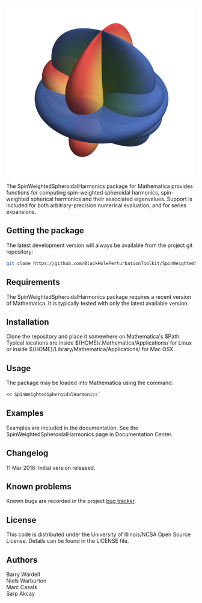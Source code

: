![S(s=-2, l=2, gamma=1.9)](swsh.png)

The SpinWeightedSpheroidalHarmonics package for Mathematica provides functions for computing
spin-weighted spheroidal harmonics, spin-weighted spherical harmonics and their associated eigenvalues.
Support is included for both arbitrary-precision numerical evaluation, and for series expansions.

## Getting the package

The latest development version will always be available from the project git
repository:

```bash
git clone https://github.com/BlackHolePerturbationToolkit/SpinWeightedSpheroidalHarmonics.git
```


## Requirements

The SpinWeightedSpheroidalHarmonics package requires a recent version of Mathematica. It is typically
tested with only the latest available version.


## Installation

Clone the repository and place it somewhere on Mathematica's $Path.
Typical locations are inside ${HOME}/.Mathematica/Applications/ for Linux or
inside ${HOME}/Library/Mathematica/Applications/ for Mac OSX.


## Usage

The package may be loaded into Mathematica using the command:

```Mathematica
<< SpinWeightedSpheroidalHarmonics`
```


## Examples

Examples are included in the documentation. See the
SpinWeightedSpheroidalHarmonics page in Documentation Center.


## Changelog

11 Mar 2016: Initial version released.


## Known problems

Known bugs are recorded in the project [bug tracker](https://github.com/BlackHolePerturbationToolkit/SpinWeightedSpheroidalHarmonics/issues).


## License

This code is distributed under the University of Illinois/NCSA
Open Source License. Details can be found in the LICENSE file.


## Authors

Barry Wardell  
Niels Warburton  
Marc Casals  
Sarp Akcay  

